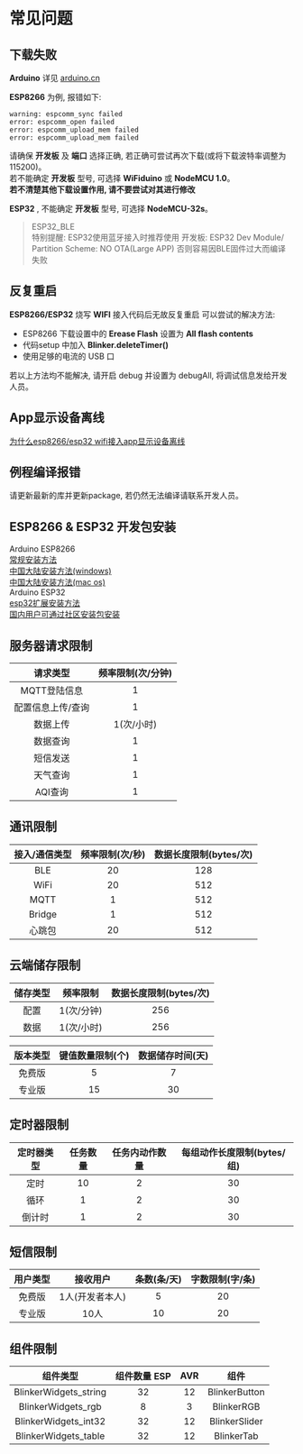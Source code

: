 # 常见问题

## 下载失败

**Arduino** 详见 [arduino.cn](https://www.arduino.cn/thread-1066-1-1.html)   

**ESP8266** 为例, 报错如下:

``` 
warning: espcomm_sync failed
error: espcomm_open failed
error: espcomm_upload_mem failed
error: espcomm_upload_mem failed
```

请确保 **开发板** 及 **端口** 选择正确, 若正确可尝试再次下载(或将下载波特率调整为115200)。  
若不能确定 **开发板** 型号, 可选择 **WiFiduino** 或 **NodeMCU 1.0**。  
**若不清楚其他下载设置作用, 请不要尝试对其进行修改**  

**ESP32** , 不能确定 **开发板** 型号, 可选择 **NodeMCU-32s**。  

> ESP32_BLE  
> 特别提醒: ESP32使用蓝牙接入时推荐使用 开发板: ESP32 Dev Module/ Partition Scheme: NO OTA(Large APP) 否则容易因BLE固件过大而编译失败  

## 反复重启

**ESP8266/ESP32** 烧写 **WIFI** 接入代码后无故反复重启
可以尝试的解决方法:

* ESP8266 下载设置中的 **Erease Flash** 设置为 **All flash contents**  
* 代码setup 中加入 **Blinker.deleteTimer()**  
* 使用足够的电流的 USB 口  

若以上方法均不能解决, 请开启 debug 并设置为 debugAll, 将调试信息发给开发人员。  

## App显示设备离线  

[为什么esp8266/esp32 wifi接入app显示设备离线](https://www.arduino.cn/thread-95396-1-1.html)  

## 例程编译报错

请更新最新的库并更新package, 若仍然无法编译请联系开发人员。

## ESP8266 & ESP32 开发包安装

Arduino ESP8266  
[常规安装方法](https://www.arduino.cn/thread-75969-1-1.html)  
[中国大陆安装方法(windows)](https://www.arduino.cn/thread-76029-1-1.html)  
[中国大陆安装方法(mac os)](https://www.arduino.cn/thread-76222-1-1.html)  
Arduino ESP32  
[esp32扩展安装方法](https://github.com/espressif/arduino-esp32)  
[国内用户可通过社区安装包安装](https://www.arduino.cn/thread-81194-1-1.html)  

## 服务器请求限制

| 请求类型 | 频率限制(次/分钟) |
| :-: | :-: |
| MQTT登陆信息 | 1 |
| 配置信息上传/查询 | 1 |
| 数据上传 | 1(次/小时) |
| 数据查询 | 1 |
| 短信发送 | 1 |
| 天气查询 | 1 |
| AQI查询 | 1 |

## 通讯限制

| 接入/通信类型 | 频率限制(次/秒) | 数据长度限制(bytes/次) |
| :-: | :-: | :-: |
| BLE | 20 | 128 |
| WiFi | 20 | 512 |
| MQTT | 1 | 512 |
| Bridge | 1 | 512 |
| 心跳包 | 20 | 512 |

## 云端储存限制

| 储存类型 | 频率限制 | 数据长度限制(bytes/次) |
| :-: | :-: | :-: |
| 配置 | 1(次/分钟) | 256 |
| 数据 | 1(次/小时) | 256 |

| 版本类型 | 键值数量限制(个) | 数据储存时间(天) |
| :-: | :-: | :-: |
| 免费版 | 5 | 7 |
| 专业版 | 15 | 30 |

## 定时器限制

| 定时器类型 | 任务数量 | 任务内动作数量 | 每组动作长度限制(bytes/组) |
| :-: | :-: | :-: | :-: |
| 定时 | 10 | 2 | 30 |
| 循环 | 1 | 2 | 30 |
| 倒计时 | 1 | 2 | 30 |

## 短信限制

| 用户类型 | 接收用户 | 条数(条/天) | 字数限制(字/条) |
| :-: | :-: | :-: | :-: |
| 免费版 | 1人(开发者本人) | 5 | 20 |
| 专业版 | 10人 | 10 | 20 |

## 组件限制

| 组件类型 | 组件数量 ESP | AVR | 组件 |
| :-: | :-: | :-: | :-: |
| BlinkerWidgets_string | 32 | 12 | BlinkerButton |
| BlinkerWidgets_rgb | 8 | 3 | BlinkerRGB |
| BlinkerWidgets_int32 | 32 | 12 | BlinkerSlider |
| BlinkerWidgets_table | 32 | 12 | BlinkerTab |

